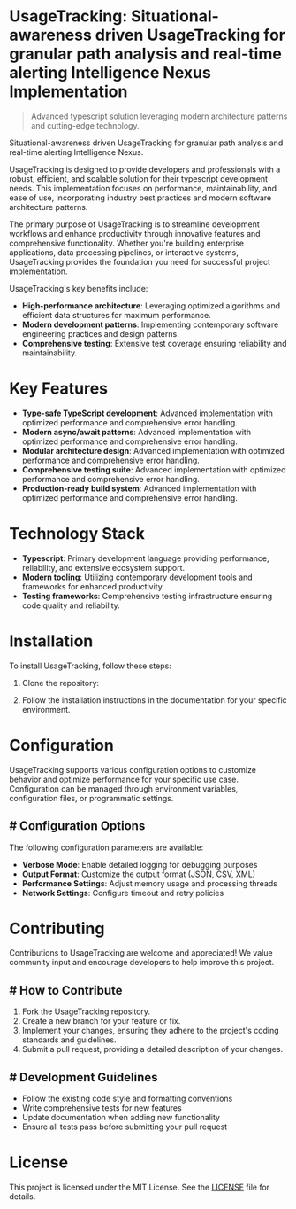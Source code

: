 <!-- fallback_UsageTracking_20250810004516_82759 -->

# UsageTracking: Situational-awareness driven UsageTracking for granular path analysis and real-time alerting Intelligence Nexus Implementation
> Advanced typescript solution leveraging modern architecture patterns and cutting-edge technology.

Situational-awareness driven UsageTracking for granular path analysis and real-time alerting Intelligence Nexus.

UsageTracking is designed to provide developers and professionals with a robust, efficient, and scalable solution for their typescript development needs. This implementation focuses on performance, maintainability, and ease of use, incorporating industry best practices and modern software architecture patterns.

The primary purpose of UsageTracking is to streamline development workflows and enhance productivity through innovative features and comprehensive functionality. Whether you're building enterprise applications, data processing pipelines, or interactive systems, UsageTracking provides the foundation you need for successful project implementation.

UsageTracking's key benefits include:

* **High-performance architecture**: Leveraging optimized algorithms and efficient data structures for maximum performance.
* **Modern development patterns**: Implementing contemporary software engineering practices and design patterns.
* **Comprehensive testing**: Extensive test coverage ensuring reliability and maintainability.

# Key Features

* **Type-safe TypeScript development**: Advanced implementation with optimized performance and comprehensive error handling.
* **Modern async/await patterns**: Advanced implementation with optimized performance and comprehensive error handling.
* **Modular architecture design**: Advanced implementation with optimized performance and comprehensive error handling.
* **Comprehensive testing suite**: Advanced implementation with optimized performance and comprehensive error handling.
* **Production-ready build system**: Advanced implementation with optimized performance and comprehensive error handling.

# Technology Stack

* **Typescript**: Primary development language providing performance, reliability, and extensive ecosystem support.
* **Modern tooling**: Utilizing contemporary development tools and frameworks for enhanced productivity.
* **Testing frameworks**: Comprehensive testing infrastructure ensuring code quality and reliability.

# Installation

To install UsageTracking, follow these steps:

1. Clone the repository:


2. Follow the installation instructions in the documentation for your specific environment.

# Configuration

UsageTracking supports various configuration options to customize behavior and optimize performance for your specific use case. Configuration can be managed through environment variables, configuration files, or programmatic settings.

## # Configuration Options

The following configuration parameters are available:

* **Verbose Mode**: Enable detailed logging for debugging purposes
* **Output Format**: Customize the output format (JSON, CSV, XML)
* **Performance Settings**: Adjust memory usage and processing threads
* **Network Settings**: Configure timeout and retry policies

# Contributing

Contributions to UsageTracking are welcome and appreciated! We value community input and encourage developers to help improve this project.

## # How to Contribute

1. Fork the UsageTracking repository.
2. Create a new branch for your feature or fix.
3. Implement your changes, ensuring they adhere to the project's coding standards and guidelines.
4. Submit a pull request, providing a detailed description of your changes.

## # Development Guidelines

* Follow the existing code style and formatting conventions
* Write comprehensive tests for new features
* Update documentation when adding new functionality
* Ensure all tests pass before submitting your pull request

# License

This project is licensed under the MIT License. See the [LICENSE](https://github.com/laurindoisaac/UsageTracking/blob/main/LICENSE) file for details.
